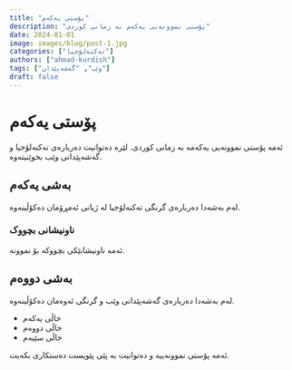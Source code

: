 ```yaml
---
title: "پۆستی یەکەم"
description: "پۆستی نموونەیی یەکەم بە زمانی کوردی"
date: 2024-01-01
image: images/blog/post-1.jpg
categories: ["تەکنەلۆجیا"]
authors: ["ahmad-kurdish"]
tags: ["وێب", "گەشەپێدان"]
draft: false
---
```


# پۆستی یەکەم

ئەمە پۆستی نموونەیی یەکەمە بە زمانی کوردی. لێرە دەتوانیت دەربارەی تەکنەلۆجیا و گەشەپێدانی وێب بخوێنیتەوە.

## بەشی یەکەم

لەم بەشەدا دەربارەی گرنگی تەکنەلۆجیا لە ژیانی ئەمڕۆمان دەکۆڵینەوە.

### ناونیشانی بچووک

ئەمە ناونیشانێکی بچووکە بۆ نموونە.

## بەشی دووەم

لەم بەشەدا دەربارەی گەشەپێدانی وێب و گرنگی ئەوەمان دەکۆڵینەوە.

- خاڵی یەکەم
- خاڵی دووەم
- خاڵی سێیەم

ئەمە پۆستی نموونەییە و دەتوانیت بە پێی پێویست دەستکاری بکەیت. 